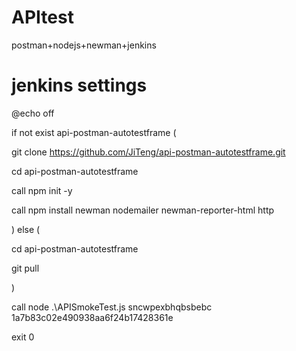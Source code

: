 # APItest
postman+nodejs+newman+jenkins
# jenkins settings
@echo off

if not exist api-postman-autotestframe (

git clone https://github.com/JiTeng/api-postman-autotestframe.git
    
cd api-postman-autotestframe
    
call npm init -y
    
call npm install newman nodemailer newman-reporter-html http
    
) else (

cd api-postman-autotestframe
    
git pull
    
)

call node .\APISmokeTest.js sncwpexbhqbsbebc 1a7b83c02e490938aa6f24b17428361e

exit 0

